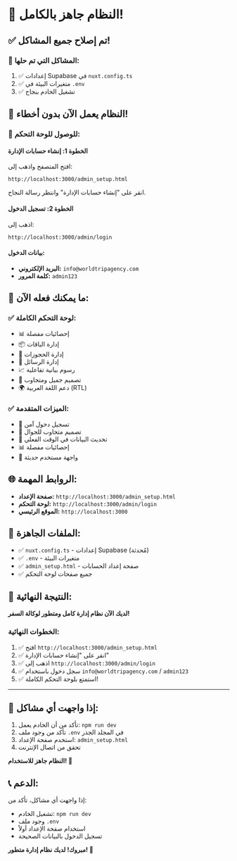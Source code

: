 # 🎉 النظام جاهز بالكامل!

## ✅ تم إصلاح جميع المشاكل!

### 🔧 المشاكل التي تم حلها:
1. ✅ إعدادات Supabase في `nuxt.config.ts`
2. ✅ متغيرات البيئة في `.env`
3. ✅ تشغيل الخادم بنجاح

## 🚀 النظام يعمل الآن بدون أخطاء!

### 📍 للوصول للوحة التحكم:

#### الخطوة 1: إنشاء حسابات الإدارة
افتح المتصفح واذهب إلى:
```
http://localhost:3000/admin_setup.html
```
انقر على "إنشاء حسابات الإدارة" وانتظر رسالة النجاح.

#### الخطوة 2: تسجيل الدخول
اذهب إلى:
```
http://localhost:3000/admin/login
```

#### بيانات الدخول:
- **البريد الإلكتروني:** `info@worldtripagency.com`
- **كلمة المرور:** `admin123`

## 🎯 ما يمكنك فعله الآن:

### ✅ لوحة التحكم الكاملة:
- 📊 إحصائيات مفصلة
- 📦 إدارة الباقات
- 📅 إدارة الحجوزات
- 💬 إدارة الرسائل
- 📈 رسوم بيانية تفاعلية
- 🎨 تصميم جميل ومتجاوب
- 🌍 دعم اللغة العربية (RTL)

### ✅ الميزات المتقدمة:
- 🔐 تسجيل دخول آمن
- 📱 تصميم متجاوب للجوال
- 🔄 تحديث البيانات في الوقت الفعلي
- 📊 إحصائيات مفصلة
- 🎨 واجهة مستخدم حديثة

## 🌐 الروابط المهمة:
- **صفحة الإعداد:** `http://localhost:3000/admin_setup.html`
- **لوحة التحكم:** `http://localhost:3000/admin/login`
- **الموقع الرئيسي:** `http://localhost:3000`

## 📁 الملفات الجاهزة:
- ✅ `nuxt.config.ts` - إعدادات Supabase (مُحدثة)
- ✅ `.env` - متغيرات البيئة
- ✅ `admin_setup.html` - صفحة إعداد الحسابات
- ✅ جميع صفحات لوحة التحكم

## 🎉 النتيجة النهائية:
**لديك الآن نظام إدارة كامل ومتطور لوكالة السفر!**

### الخطوات النهائية:
1. ✅ افتح `http://localhost:3000/admin_setup.html`
2. ✅ انقر على "إنشاء حسابات الإدارة"
3. ✅ اذهب إلى `http://localhost:3000/admin/login`
4. ✅ سجل دخول باستخدام `info@worldtripagency.com` / `admin123`
5. ✅ استمتع بلوحة التحكم الكاملة!

---

## 🔧 إذا واجهت أي مشاكل:
1. تأكد من أن الخادم يعمل: `npm run dev`
2. تأكد من وجود ملف `.env` في المجلد الجذر
3. استخدم صفحة الإعداد: `admin_setup.html`
4. تحقق من اتصال الإنترنت

**النظام جاهز للاستخدام! 🚀**

## 📞 الدعم:
إذا واجهت أي مشاكل، تأكد من:
- تشغيل الخادم: `npm run dev`
- وجود ملف `.env`
- استخدام صفحة الإعداد أولاً
- تسجيل الدخول بالبيانات الصحيحة

**مبروك! لديك نظام إدارة متطور! 🎉**
